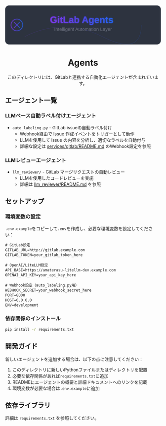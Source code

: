 <div align="center">

![](../assets/agents_header.svg)

# Agents

このディレクトリには、GitLabと連携する自動化エージェントが含まれています。

</div>

## エージェント一覧

### LLMベース自動ラベル付けエージェント
- `auto_labeling.py` - GitLab issueの自動ラベル付け
  - Webhook経由で Issue 作成イベントをトリガーとして動作
  - LLMを使用して issue の内容を分析し、適切なラベルを自動付与
  - 詳細な設定は [services/gitlab/README.md](../services/gitlab/README.md) のWebhook設定を参照

### LLMレビューエージェント
- `llm_reviewer/` - GitLab マージリクエストの自動レビュー
  - LLMを使用したコードレビューを実施
  - 詳細は [llm_reviewer/README.md](llm_reviewer/README.md) を参照

## セットアップ

### 環境変数の設定
`.env.example`をコピーして`.env`を作成し、必要な環境変数を設定してください：

```plaintext
# GitLab設定
GITLAB_URL=http://gitlab.example.com
GITLAB_TOKEN=your_gitlab_token_here

# OpenAI/LiteLLM設定
API_BASE=https://amaterasu-litellm-dev.example.com
OPENAI_API_KEY=your_api_key_here

# Webhook設定（auto_labeling.py用）
WEBHOOK_SECRET=your_webhook_secret_here
PORT=8000
HOST=0.0.0.0
ENV=development
```

### 依存関係のインストール
```bash
pip install -r requirements.txt
```

## 開発ガイド
新しいエージェントを追加する場合は、以下の点に注意してください：

1. このディレクトリに新しいPythonファイルまたはディレクトリを配置
2. 必要な依存関係があれば`requirements.txt`に追加
3. READMEにエージェントの概要と詳細ドキュメントへのリンクを記載
4. 環境変数が必要な場合は`.env.example`に追加

## 依存ライブラリ
詳細は `requirements.txt` を参照してください。
